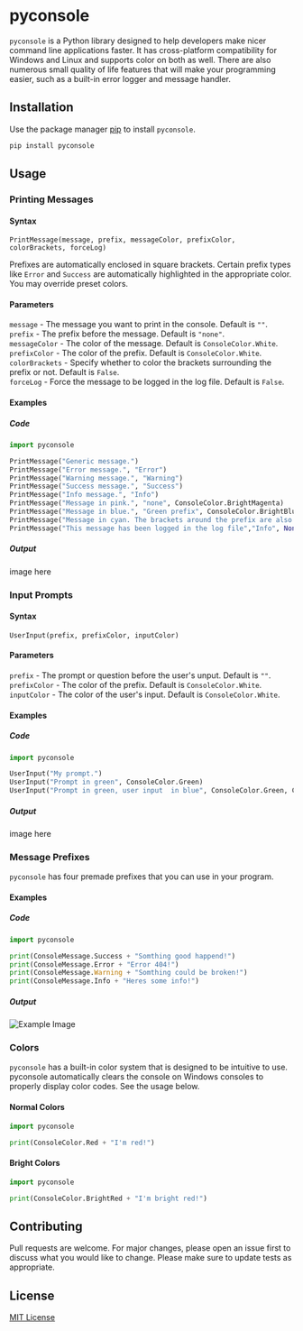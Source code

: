 
# pyconsole
```pyconsole``` is a Python library designed to help developers make nicer command line applications faster. It has cross-platform compatibility for Windows and Linux and supports color on both as well. There are also numerous small quality of life features that will make your programming easier, such as a built-in error logger and message handler.

## Installation
Use the package manager [pip](https://pip.pypa.io/en/stable/) to install ```pyconsole```. 
```bash
pip install pyconsole
```

## Usage
### Printing Messages
#### Syntax
`PrintMessage(message, prefix, messageColor, prefixColor, colorBrackets, forceLog)`

Prefixes are automatically enclosed in square brackets.
Certain prefix types like `Error` and `Success` are automatically highlighted in the appropriate color.
You may override preset colors.

#### Parameters
`message` - The message you want to print in the console. Default is `""`.  
`prefix` - The prefix before the message. Default is `"none"`.  
`messageColor` - The color of the message. Default is `ConsoleColor.White`.  
`prefixColor` - The color of the prefix. Default is `ConsoleColor.White`.  
`colorBrackets` - Specify whether to color the brackets surrounding the prefix or not. Default is `False`.  
`forceLog` - Force the message to be logged in the log file. Default is `False`.  

#### Examples
##### Code
```python
import pyconsole

PrintMessage("Generic message.")
PrintMessage("Error message.", "Error")
PrintMessage("Warning message.", "Warning")
PrintMessage("Success message.", "Success")
PrintMessage("Info message.", "Info")
PrintMessage("Message in pink.", "none", ConsoleColor.BrightMagenta)
PrintMessage("Message in blue.", "Green prefix", ConsoleColor.BrightBlue, ConsoleColor.Green)
PrintMessage("Message in cyan. The brackets around the prefix are also colored", "Custom Prefix", ConsoleColor.BrightCyan, ConsoleColor.Red, True)
PrintMessage("This message has been logged in the log file","Info", None, None, False, True)
```

##### Output
image here

### Input Prompts
#### Syntax
`UserInput(prefix, prefixColor, inputColor)`

#### Parameters
`prefix` - The prompt or question before the user's unput. Default is `""`.  
`prefixColor` - The color of the prefix. Default is `ConsoleColor.White`.  
`inputColor` - The color of the user's input. Default is `ConsoleColor.White`.  

#### Examples
##### Code
```python
import pyconsole

UserInput("My prompt.")
UserInput("Prompt in green", ConsoleColor.Green)
UserInput("Prompt in green, user input  in blue", ConsoleColor.Green, ConsoleColor.Blue)
```

##### Output
image here

### Message Prefixes
```pyconsole``` has four premade prefixes that you can use in your program.

#### Examples
##### Code
```python
import pyconsole

print(ConsoleMessage.Success + "Somthing good happend!")
print(ConsoleMessage.Error + "Error 404!")
print(ConsoleMessage.Warning + "Somthing could be broken!")
print(ConsoleMessage.Info + "Heres some info!")
```

##### Output
![Example Image](https://i.imgur.com/CO7ektk.png "Example Image")

### Colors
```pyconsole``` has a built-in color system that is designed to be intuitive to use. pyconsole automatically clears the console on Windows consoles to properly display color codes. See the usage below.

#### Normal Colors
```python
import pyconsole

print(ConsoleColor.Red + "I'm red!")
```

#### Bright Colors
```python
import pyconsole

print(ConsoleColor.BrightRed + "I'm bright red!")
```

## Contributing
Pull requests are welcome. For major changes, please open an issue first to discuss what you would like to change.
Please make sure to update tests as appropriate.

## License
[MIT License](https://choosealicense.com/licenses/mit/)
